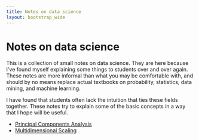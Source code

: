 ```yaml
---
title: Notes on data science
layout: bootstrap_wide
---
```


# Notes on data science

This is a collection of small notes on data science. They are here
because I've found myself explaining some things to students over and
over again. These notes are more informal than what you may be
comfortable with, and should by no means replace actual textbooks on
probability, statistics, data mining, and machine learning.

I have found that students often lack the intuition that ties these
fields together. These notes try to explain some of the basic concepts
in a way that I hope will be useful.

* [Principal Components Analysis](pca.html)
* [Multidimensional Scaling](mds.html)

